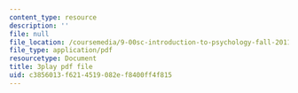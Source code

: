 ```yaml
---
content_type: resource
description: ''
file: null
file_location: /coursemedia/9-00sc-introduction-to-psychology-fall-2011/c3856013f6214519082ef8400ff4f815_lanmHS0JwYI.pdf
file_type: application/pdf
resourcetype: Document
title: 3play pdf file
uid: c3856013-f621-4519-082e-f8400ff4f815
---
```

